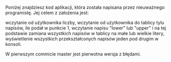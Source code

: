 Poniżej znajdziesz kod aplikacji, która została napisana przez nieuważnego programistę. Jej celem z założenia jest:

wczytanie od użytkownika liczby,
wczytanie od użytkownika do tablicy tylu napisów, ile podał w punkcie 1,
wczytanie napisu "lower" lub "upper" i na tej podstawie zamiana wszystkich napisów w tablicy na małe lub wielkie litery,
wyświetlenie wszystkich przekształconych napisów jeden pod drugim w konsoli.

W pierwszym commicie master jest pierwotna wersja z błędami.